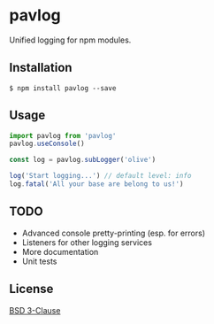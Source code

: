 # pavlog

Unified logging for npm modules.

## Installation

    $ npm install pavlog --save

## Usage

```javascript
import pavlog from 'pavlog'
pavlog.useConsole()

const log = pavlog.subLogger('olive')

log('Start logging...') // default level: info
log.fatal('All your base are belong to us!')
```

## TODO

* Advanced console pretty-printing (esp. for errors)
* Listeners for other logging services
* More documentation
* Unit tests

## License

[BSD 3-Clause](https://github.com/pavlovml/pavlog/blob/master/LICENSE)
